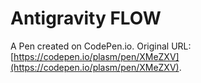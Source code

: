 # Antigravity FLOW

A Pen created on CodePen.io. Original URL: [https://codepen.io/plasm/pen/XMeZXV](https://codepen.io/plasm/pen/XMeZXV).

